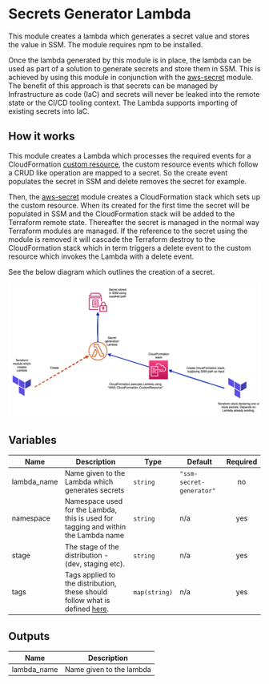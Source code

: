 # Secrets Generator Lambda

This module creates a lambda which generates a secret value and stores the value in SSM. The module requires npm to be installed.

Once the lambda generated by this module is in place, the lambda can be used as part of a solution to generate secrets and store them in SSM. This is achieved by using this module in conjunction with the [aws-secret](https://registry.terraform.io/modules/Adaptavist/aws-secret/module/latest) module. The benefit of this approach is that secrets can be managed by Infrastructure as code (IaC) and secrets will never be leaked into the remote state or the CI/CD tooling context. The Lambda supports importing of existing secrets into IaC.

## How it works

This module creates a Lambda which processes the required events for a CloudFormation [custom resource](https://docs.aws.amazon.com/AWSCloudFormation/latest/UserGuide/template-custom-resources-lambda.html), the custom resource events which follow a CRUD like operation are mapped to a secret. So the create event populates the secret in SSM and delete removes the secret for example. 

Then, the [aws-secret](https://registry.terraform.io/modules/Adaptavist/aws-secret/module/latest) module creates a CloudFormation stack which sets up the custom resource. When its created for the first time the secret will be populated in SSM and the CloudFormation stack will be added to the Terraform remote state. Thereafter the secret is managed in the normal way Terraform modules are managed. If the reference to the secret using the module is removed it will cascade the Terraform destroy to the CloudFormation stack which in term triggers a delete event to the custom resource which invokes the Lambda with a delete event. 

See the below diagram which outlines the creation of a secret. 

![Image of Pipeline](docs/secret-generation.png)

## Variables
| Name | Description | Type | Default | Required |
|------|-------------|------|---------|:-----:|
| lambda\_name | Name given to the Lambda which generates secrets | `string` | `"ssm-secret-generator"` | no |
| namespace | Namespace used for the Lambda, this is used for tagging and within the Lambda name | `string` | n/a | yes |
| stage | The stage of the distribution - (dev, staging etc). | `string` | n/a | yes |
| tags | Tags applied to the distribution, these should follow what is defined [here](https://github.com/Adaptavist/terraform-compliance/blob/master/features/tags.feature). | `map(string)` | n/a | yes |

## Outputs

| Name | Description |
|------|-------------|
| lambda\_name | Name given to the lambda |
